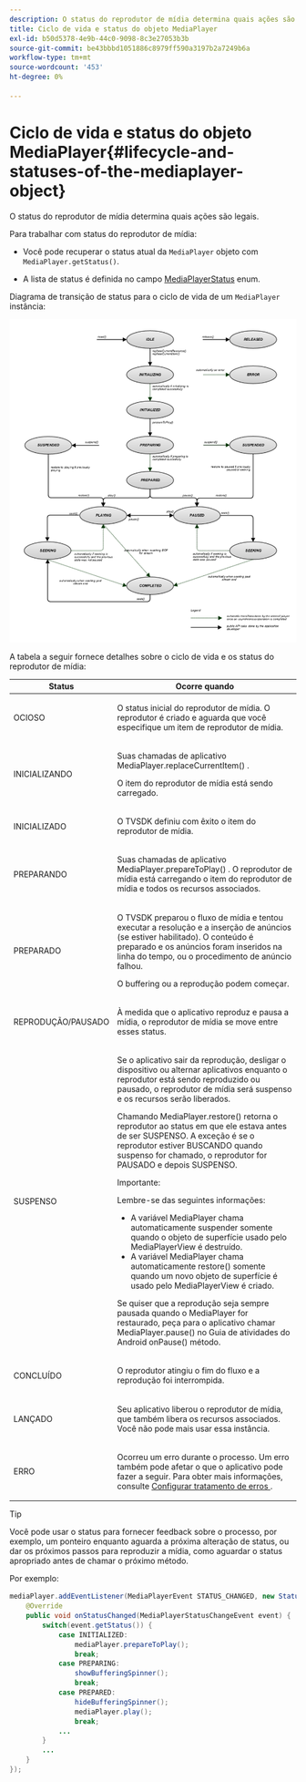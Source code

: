```yaml
---
description: O status do reprodutor de mídia determina quais ações são legais.
title: Ciclo de vida e status do objeto MediaPlayer
exl-id: b50d5378-4e9b-44c0-9098-8c3e27053b3b
source-git-commit: be43bbbd1051886c8979ff590a3197b2a7249b6a
workflow-type: tm+mt
source-wordcount: '453'
ht-degree: 0%

---
```


# Ciclo de vida e status do objeto MediaPlayer{#lifecycle-and-statuses-of-the-mediaplayer-object}

O status do reprodutor de mídia determina quais ações são legais.

Para trabalhar com status do reprodutor de mídia:

* Você pode recuperar o status atual da `MediaPlayer` objeto com `MediaPlayer.getStatus()`.

* A lista de status é definida no campo [MediaPlayerStatus](https://help.adobe.com/en_US/primetime/api/psdk/javadoc_2.5/com/adobe/mediacore/MediaPlayerStatus.html) enum.

Diagrama de transição de status para o ciclo de vida de um `MediaPlayer` instância:

<!--<a id="fig_A6425F24C7734DC681D992859D2A6743"></a>-->

![](assets/media_player_statuses.png)

A tabela a seguir fornece detalhes sobre o ciclo de vida e os status do reprodutor de mídia:

<table id="table_82757A0043EB4AACA474E6B30326A6B7"> 
 <thead> 
  <tr> 
   <th colname="col1" class="entry"> Status </th> 
   <th colname="col2" class="entry"> Ocorre quando </th> 
  </tr> 
 </thead>
 <tbody> 
  <tr> 
   <td colname="col1"> OCIOSO </td> 
   <td colname="col2"> <p>O status inicial do reprodutor de mídia. O reprodutor é criado e aguarda que você especifique um item de reprodutor de mídia. </p> </td> 
  </tr> 
  <tr> 
   <td colname="col1"> INICIALIZANDO </td> 
   <td colname="col2"> <p>Suas chamadas de aplicativo <span class="codeph"> MediaPlayer.replaceCurrentItem() </span>. </p> <p>O item do reprodutor de mídia está sendo carregado. </p> </td> 
  </tr> 
  <tr> 
   <td colname="col1"> INICIALIZADO </td> 
   <td colname="col2"> <p>O TVSDK definiu com êxito o item do reprodutor de mídia. </p> </td> 
  </tr> 
  <tr> 
   <td colname="col1"> PREPARANDO </td> 
   <td colname="col2"> <p>Suas chamadas de aplicativo <span class="codeph"> MediaPlayer.prepareToPlay() </span>. O reprodutor de mídia está carregando o item do reprodutor de mídia e todos os recursos associados. </p> </td> 
  </tr> 
  <tr> 
   <td colname="col1"> PREPARADO </td> 
   <td colname="col2"> <p>O TVSDK preparou o fluxo de mídia e tentou executar a resolução e a inserção de anúncios (se estiver habilitado). O conteúdo é preparado e os anúncios foram inseridos na linha do tempo, ou o procedimento de anúncio falhou. </p> <p>O buffering ou a reprodução podem começar. </p> </td> 
  </tr> 
  <tr> 
   <td colname="col1"> REPRODUÇÃO/PAUSADO </td> 
   <td colname="col2"> <p>À medida que o aplicativo reproduz e pausa a mídia, o reprodutor de mídia se move entre esses status. </p> </td> 
  </tr> 
  <tr> 
   <td colname="col1"> SUSPENSO </td> 
   <td colname="col2"> <p>Se o aplicativo sair da reprodução, desligar o dispositivo ou alternar aplicativos enquanto o reprodutor está sendo reproduzido ou pausado, o reprodutor de mídia será suspenso e os recursos serão liberados. </p> <p>Chamando <span class="codeph"> MediaPlayer.restore() </span> retorna o reprodutor ao status em que ele estava antes de ser SUSPENSO. A exceção é se o reprodutor estiver BUSCANDO quando suspenso for chamado, o reprodutor for PAUSADO e depois SUSPENSO. </p> <p>Importante:  <p>Lembre-se das seguintes informações: 
      <ul id="ul_1B21668994D1474AAA0BE839E0D69B00"> 
       <li id="li_08459A3AB03C45588D73FA162C27A56C">A variável <span class="codeph"> MediaPlayer </span> chama automaticamente <span class="codeph"> suspender </span> somente quando o objeto de superfície usado pelo <span class="codeph"> MediaPlayerView </span> é destruído. </li> 
       <li id="li_B9926AA2E7B9441490F37D24AE2678A1">A variável <span class="codeph"> MediaPlayer </span> chama automaticamente <span class="codeph"> restore() </span> somente quando um novo objeto de superfície é usado pelo <span class="codeph"> MediaPlayerView </span> é criado. </li> 
      </ul> </p> </p> <p>Se quiser que a reprodução seja sempre pausada quando o MediaPlayer for restaurado, peça para o aplicativo chamar <span class="codeph"> MediaPlayer.pause() </span> no Guia de atividades do Android <span class="codeph"> onPause() </span> método. </p> </td> 
  </tr> 
  <tr> 
   <td colname="col1"> CONCLUÍDO </td> 
   <td colname="col2"> <p>O reprodutor atingiu o fim do fluxo e a reprodução foi interrompida. </p> </td> 
  </tr> 
  <tr> 
   <td colname="col1"> LANÇADO </td> 
   <td colname="col2"> <p>Seu aplicativo liberou o reprodutor de mídia, que também libera os recursos associados. Você não pode mais usar essa instância. </p> </td> 
  </tr> 
  <tr> 
   <td colname="col1"> ERRO </td> 
   <td colname="col2"> <p>Ocorreu um erro durante o processo. Um erro também pode afetar o que o aplicativo pode fazer a seguir. Para obter mais informações, consulte <a href="../../../tvsdk-3x-android-prog/android-3x-content-playback-options-android2/android-3x-error-handling-set-up.md" format="dita" scope="local"> Configurar tratamento de erros </a>. </p> </td> 
  </tr> 
 </tbody> 
</table>

>[!TIP]
>
>Você pode usar o status para fornecer feedback sobre o processo, por exemplo, um ponteiro enquanto aguarda a próxima alteração de status, ou dar os próximos passos para reproduzir a mídia, como aguardar o status apropriado antes de chamar o próximo método.

Por exemplo:

```java
mediaPlayer.addEventListener(MediaPlayerEvent STATUS_CHANGED, new StatusChangeEventListener() { 
    @Override  
    public void onStatusChanged(MediaPlayerStatusChangeEvent event) { 
        switch(event.getStatus()) { 
            case INITIALIZED: 
                mediaPlayer.prepareToPlay(); 
                break; 
            case PREPARING: 
                showBufferingSpinner(); 
                break; 
            case PREPARED: 
                hideBufferingSpinner(); 
                mediaPlayer.play(); 
                break; 
            ...                
        } 
        ... 
    } 
}); 
```
